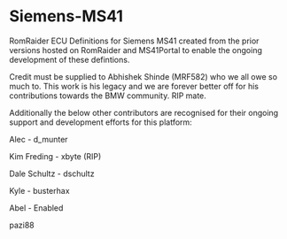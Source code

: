 # Siemens-MS41
RomRaider ECU Definitions for Siemens MS41 created from the prior versions hosted on RomRaider and MS41Portal to enable the ongoing development of these defintions.

Credit must be supplied to Abhishek Shinde (MRF582) who we all owe so much to. This work is his legacy and we are forever better off for his contributions towards the BMW community. RIP mate.


Additionally the below other contributors are recognised for their ongoing support and development efforts for this platform:

 Alec - d_munter
 
 Kim Freding - xbyte (RIP)
 
 Dale Schultz - dschultz
 
 Kyle - busterhax
 
 Abel - Enabled
 
 pazi88
